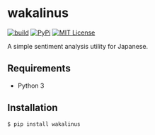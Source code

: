 wakalinus
=========

[![build](https://github.com/AjxLab/wakalinus/workflows/build/badge.svg)](https://github.com/AjxLab/wakalinus/actions)
[![PyPi](https://badge.fury.io/py/wakalinus.svg)](https://pypi.python.org/pypi/wakalinus/)
[![MIT License](http://img.shields.io/badge/license-MIT-blue.svg?style=flat)](LICENSE)

A simple sentiment analysis utility for Japanese.


## Requirements
* Python 3


## Installation
```sh
$ pip install wakalinus
```

